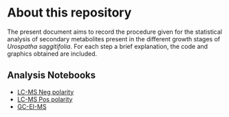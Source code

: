 
# About this repository

The present document aims to record the procedure given for the
statistical analysis of secondary metabolites present in the different
growth stages of *Urospatha saggitifolia*. For each step a brief
explanation, the code and graphics obtained are included.

## Analysis Notebooks

- [LC-MS Neg
  polarity](https://github.com/IKIAM-NPL/U_sagittifolia_tubers/blob/main/Neg_U_saggitifolia.md)
- [LC-MS Pos
  polarity](https://github.com/IKIAM-NPL/U_sagittifolia_tubers/blob/main/Pos_U_saggitifolia.md)
- [GC-EI-MS](https://github.com/IKIAM-NPL/U_sagittifolia_tubers/blob/main/EI_U_saggitifolia.md)
